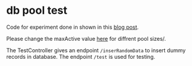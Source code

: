 # db pool test
 
Code for experiment done in shown in this [blog post](https://blogs.sap.com/?p=900653&preview=true&preview_id=900653).

Please change the maxActive value [here](https://github.com/rahuldeepattri/db-pool-test/blob/43e23bdcd52f22df5373e5947a68d6ec836d0614/srv/src/main/webapp/META-INF/context.xml#L9) for diffrent pool sizes/.

The TestController gives an endpoint ``/inserRandomData`` to insert dummy records in database.
The endpoint ``/test`` is used for testing.
